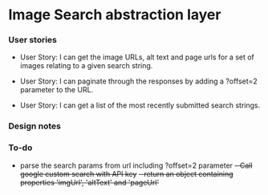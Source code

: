 # Image Search abstraction layer

### User stories

- User Story: I can get the image URLs, alt text and page urls for a set of images relating to a given search string.

- User Story: I can paginate through the responses by adding a ?offset=2 parameter to the URL.

- User Story: I can get a list of the most recently submitted search strings.

### Design notes

### To-do
- parse the search params from url including ?offset=2 parameter
~~- Call google custom search with API key~~ 
~~- return an object containing properties 'imgUrl', 'altText' and 'pageUrl'~~